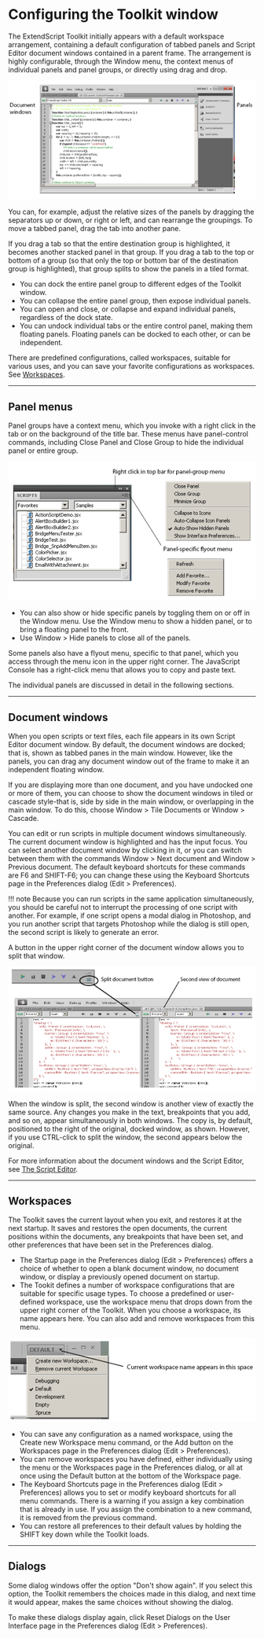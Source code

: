 # Configuring the Toolkit window

The ExtendScript Toolkit initially appears with a default workspace arrangement, containing a default
configuration of tabbed panels and Script Editor document windows contained in a parent frame. The
arrangement is highly configurable, through the Window menu, the context menus of individual panels
and panel groups, or directly using drag and drop.

![ExtendScript Toolkit Window](extendscript-toolkit/_static/02_the-extendscript-toolkit_configuring-the-toolkit-window.png)

You can, for example, adjust the relative sizes of the panels by dragging the separators up or down, or right
or left, and can rearrange the groupings. To move a tabbed panel, drag the tab into another pane.

If you drag a tab so that the entire destination group is highlighted, it becomes another stacked panel in
that group. If you drag a tab to the top or bottom of a group (so that only the top or bottom bar of the
destination group is highlighted), that group splits to show the panels in a tiled format.

- You can dock the entire panel group to different edges of the Toolkit window.
- You can collapse the entire panel group, then expose individual panels.
- You can open and close, or collapse and expand individual panels, regardless of the dock state.
- You can undock individual tabs or the entire control panel, making them floating panels. Floating
  panels can be docked to each other, or can be independent.

There are predefined configurations, called workspaces, suitable for various uses, and you can save your
favorite configurations as workspaces. See [Workspaces](#workspaces).

---

## Panel menus

Panel groups have a context menu, which you invoke with a right click in the tab or on the background of
the title bar. These menus have panel-control commands, including Close Panel and Close Group to hide
the individual panel or entire group.

![A Panel](extendscript-toolkit/_static/02_the-extendscript-toolkit_configuring-the-toolkit-window_panel-menus_panel.png)
- You can also show or hide specific panels by toggling them on or off in the Window menu. Use the
  Window menu to show a hidden panel, or to bring a floating panel to the front.
- Use Window > Hide panels to close all of the panels.

Some panels also have a flyout menu, specific to that panel, which you access through the menu icon in
the upper right corner. The JavaScript Console has a right-click menu that allows you to copy and paste
text.

The individual panels are discussed in detail in the following sections.

---

## Document windows

When you open scripts or text files, each file appears in its own Script Editor document window. By default,
the document windows are docked; that is, shown as tabbed panes in the main window. However, like the
panels, you can drag any document window out of the frame to make it an independent floating window.

If you are displaying more than one document, and you have undocked one or more of them, you can
choose to show the document windows in tiled or cascade style-that is, side by side in the main window,
or overlapping in the main window. To do this, choose Window > Tile Documents or Window > Cascade.

You can edit or run scripts in multiple document windows simultaneously. The current document window
is highlighted and has the input focus. You can select another document window by clicking in it, or you
can switch between them with the commands Window > Next document and Window > Previous
document. The default keyboard shortcuts for these commands are F6 and SHIFT-F6; you can change these
using the Keyboard Shortcuts page in the Preferences dialog (Edit > Preferences).

!!! note
    Because you can run scripts in the same application simultaneously, you should be careful not to
interrupt the processing of one script with another. For example, if one script opens a modal dialog in
Photoshop, and you run another script that targets Photoshop while the dialog is still open, the second
script is likely to generate an error.

A button in the upper right corner of the document window allows you to split that window.

![Split-Document Button](extendscript-toolkit/_static/02_the-extendscript-toolkit_configuring-the-toolkit-window_document-windows_split-documents.png)

When the window is split, the second window is another view of exactly the same source. Any changes
you make in the text, breakpoints that you add, and so on, appear simultaneously in both windows. The
copy is, by default, positioned to the right of the original, docked window, as shown. However, if you use
CTRL-click to split the window, the second appears below the original.

For more information about the document windows and the Script Editor, see [The Script Editor](the-script-editor.md#the-script-editor).

---

## Workspaces

The Toolkit saves the current layout when you exit, and restores it at the next startup. It saves and restores
the open documents, the current positions within the documents, any breakpoints that have been set, and
other preferences that have been set in the Preferences dialog.

- The Startup page in the Preferences dialog (Edit > Preferences) offers a choice of whether to open a
  blank document window, no document window, or display a previously opened document on startup.
- The Tookit defines a number of workspace configurations that are suitable for specific usage types. To
  choose a predefined or user-defined workspace, use the workspace menu that drops down from the
  upper right corner of the Toolkit. When you choose a workspace, its name appears here. You can also
  add and remove workspaces from this menu.

![Current Workspace Name](extendscript-toolkit/_static/02_the-extendscript-toolkit_configuring-the-toolkit-window_workspaces_current-workspace-name.png)
- You can save any configuration as a named workspace, using the Create new Workspace menu
  command, or the Add button on the Workspaces page in the Preferences dialog (Edit > Preferences).
- You can remove workspaces you have defined, either individually using the menu or the Workspaces
  page in the Preferences dialog, or all at once using the Default button at the bottom of the Workspace
  page.
- The Keyboard Shortcuts page in the Preferences dialog (Edit > Preferences) allows you to set or
  modify keyboard shortcuts for all menu commands. There is a warning if you assign a key combination
  that is already in use. If you assign the combination to a new command, it is removed from the
  previous command.
- You can restore all preferences to their default values by holding the SHIFT key down while the Toolkit
  loads.

---

## Dialogs

Some dialog windows offer the option "Don't show again". If you select this option, the Toolkit remembers
the choices made in this dialog, and next time it would appear, makes the same choices without showing
the dialog.

To make these dialogs display again, click Reset Dialogs on the User Interface page in the Preferences
dialog (Edit > Preferences).
